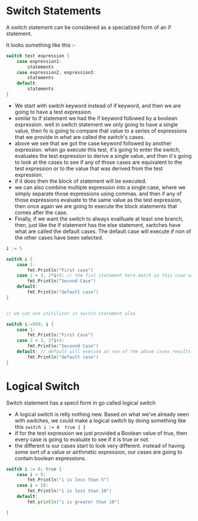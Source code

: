 # Switch Statements

A switch statement can be considered as a specialized form of an if statement. 

It looks something like this :-

```go
switch test expression {
    case expression1:
        statements
    case expression2, expression3:
        statements
    default:
        statements
}
```

- We start with switch keyword instead of if keyword, and then we are going to have a test expression. 
- similar to if statement we had the if keyword followed by a boolean expression. well in switch statement we only going to have a single value, then fo is going to compare that value to a series of expressions that we provide in what are called the switch's cases. 
- above we see that we got the case keyword followed by another expression. when go execute this test, it's going to enter the switch, evaluates the test expression to derive a single value, and then it's going to look at the cases to see if any of those cases are equivalent to the test expression or to the value that was derived from the test expression.
- if it does then the block of statement will be executed. 
- we can also combine multiple expression into a single case, where we simply  separate those expressions using commas. and then if any of those expressions evaluate to the same value as the test expression, then once again we are going to esecute the block statements that comes after the case.
- Finally, if we want the switch to always evallluate at least one branch, then, just like the if statement has the else statement, switches have what are called the default cases. The default case will execute if non of the other cases have been selected. 


```go
i := 5

switch i {
    case 1: 
        fmt.Println("First case")
    case 2 + 3, 2*i+3: // the fist statement here match so this case will be executed. 
        fmt.Println("Second Case")
    default:
        fmt.Println("default case")
}


// we can use initilizer in switch statement also

switch i:=999; i {
    case 1:
        fmt.Println("First Case")
    case 2 + 3, 2*i+3:
        fmt.Println("Seconnd Case")
    default: // default will execute as non of the above cases results to true
        fmt.Println("default case")
}
```


# Logical Switch 

Switch statement has a specil form in go called logical switch 

- A logical switch is relly nothing new. Based on what we've already seen with switches, we could make a logical switch by doing something like this 
`switch i := 8  true { }` 
- if for the test expression we just provided a Boolean value of true, then every case is going to evaluate to see if it is true or not. 
- the different is our cases start to look very different. instead of having some sort of a value or airthmetic expression, our cases are going to contain boolean expressions. 

```go
switch i := 8; true {
    case i < 5:
        fmt.Println("i is less than 5")
    case i < 10:
        fmt.Println("i is less than 10")
    default:
        fmt.println("i is greater than 10")

}
```